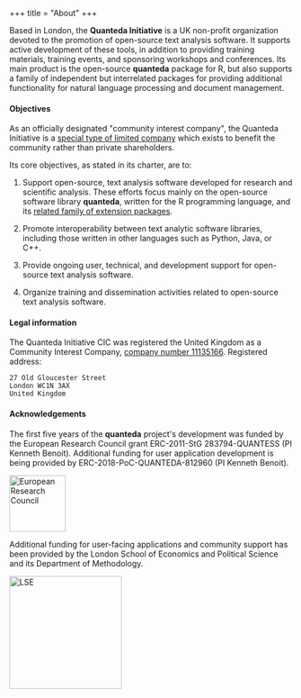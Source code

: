 +++
title = "About"
+++

Based in London, the **Quanteda Initiative** is a UK non-profit organization devoted to the promotion of open-source text analysis software. It supports active development of these tools, in addition to providing training materials, training events, and sponsoring workshops and conferences. Its main product is the open-source **quanteda** package for R, but also supports a family of independent but interrelated packages for providing additional functionality for natural language processing and document management.

#### Objectives

As an officially designated "community interest company", the Quanteda Initiative is a [special type of limited company](https://www.gov.uk/set-up-a-social-enterprise) which exists to benefit the community rather than private shareholders. 

Its core objectives, as stated in its charter, are to:

1. Support open-source, text analysis software developed for research and scientific analysis.  These efforts focus mainly on the open-source software library **quanteda**, written for the R programming language, and its [related family of extension packages](https://github.com/quanteda). 

2. Promote interoperability between text analytic software libraries, including those written in other languages such as Python, Java, or C++.

2. Provide ongoing user, technical, and development support for open-source text analysis software.

3. Organize training and dissemination activities related to open-source text analysis software.

#### Legal information

The Quanteda Initiative CIC was registered the United Kingdom as a Community Interest Company, [company number 11135166](https://beta.companieshouse.gov.uk/company/11135166).  Registered address:

    27 Old Gloucester Street
    London WC1N 3AX
    United Kingdom

#### Acknowledgements

The first five years of the **quanteda** project's development was funded by the European Research Council grant ERC-2011-StG 283794-QUANTESS (PI Kenneth Benoit).  Additional funding for user application development is being provided by ERC-2018-PoC-QUANTEDA-812960 (PI Kenneth Benoit).  

<img alt="European Research Council" src="/img/erc.png" style="width:100px;">

Additional funding for user-facing applications and community support has been provided by the London School of Economics and Political Science and its Department of Methodology.

<img alt="LSE" src="/img/730px-London_school_of_economics_logo_with_name.svg.png" style="width:200px;">
